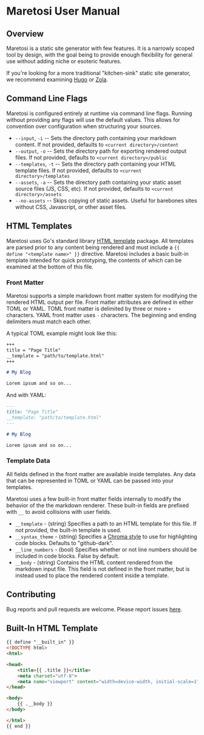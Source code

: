 # Maretosi User Manual

## Overview

Maretosi is a static site generator with few features. It is a narrowly scoped tool by design, with the goal being to provide enough flexibility for general use without adding niche or esoteric features.

If you're looking for a more traditional "kitchen-sink" static site generator, we recommend examining [Hugo](https://gohugo.io/) or [Zola](https://getzola.org).

## Command Line Flags

Maretosi is configured entirely at runtime via command line flags. Running without providing any flags will use the default values. This allows for convention over configuration when structuring your sources.

* `--input`, `-i` -- Sets the directory path containing your markdown content. If not provided, defaults to `<current directory>/content`
* `--output`, `-o` -- Sets the directory path for exporting rendered output files. If not provided, defaults to `<current directory>/public`
* `--templates`, `-t` -- Sets the directory path containing your HTML template files. If not provided, defaults to `<current directory>/templates`
* `--assets`, `-a` -- Sets the directory path containing your static asset source files (JS, CSS, etc). If not provided, defaults to `<current directory>/assets`
* `--no-assets` -- Skips copying of static assets. Useful for barebones sites without CSS, Javascript, or other asset files.

## HTML Templates

Maretosi uses Go's standard library [HTML template](https://pkg.go.dev/html/template) package. All templates are parsed prior to any content being rendered and must include a `{{ define "<template name>" }}` directive. Maretosi includes a basic built-in template intended for quick prototyping, the contents of which can be examined at the bottom of this file.

### Front Matter

Maretosi supports a simple markdown front matter system for modifying the rendered HTML output per file. Front matter attributes are defined in either TOML or YAML. TOML front matter is delimited by three or more `+` characters. YAML front matter uses `-` characters. The beginning and ending delimiters must match each other.

A typical TOML example might look like this:

```markdown
+++
title = "Page Title"
__template = "path/to/template.html"
+++

# My Blog

Lorem ipsum and so on...
```

And with YAML:

```markdown
---
title: "Page Title"
__template: "path/to/template.html"
---

# My Blog

Lorem ipsum and so on...
```

### Template Data

All fields defined in the front matter are available inside templates. Any data that can be represented in TOML or YAML can be passed into your templates.

Maretosi uses a few built-in front matter fields internally to modify the behavior of the the markdown renderer. These built-in fields are prefixed with `__` to avoid collisions with user fields.

* `__template` - (string) Specifies a path to an HTML template for this file. If not provided, the built-in template is used.
* `__syntax_theme` - (string) Specifies a [Chroma style](https://github.com/alecthomas/chroma/tree/master/styles) to use for highlighting code blocks. Defaults to "github-dark".
* `__line_numbers` - (bool) Specifies whether or not line numbers should be included in code blocks. False by default.
* `__body` - (string) Contains the HTML content rendered from the markdown input file. This field is not defined in the front matter, but is instead used to place the rendered content inside a template.

## Contributing

Bug reports and pull requests are welcome. Please report issues [here](https://github.com/dogue/maretosi/issues).

## Built-In HTML Template

```html
{{ define "__built_in" }}
<!DOCTYPE html>
<html>

<head>
    <title>{{ .title }}</title>
    <meta charset="utf-8">
    <meta name="viewport" content="width=device-width, initial-scale=1">
</head>

<body>
    {{ .__body }}
</body>

</html>
{{ end }}
```
